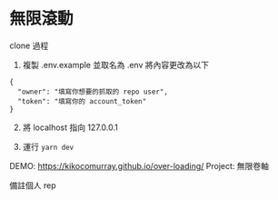 # 無限滾動
clone 過程 
1. 複製 .env.example 並取名為 .env 將內容更改為以下
```
{
  "owner": "填寫你想要的抓取的 repo user",
  "token": "填寫你的 account_token" 
}
```
2. 將 localhost 指向 127.0.0.1 

3. 運行 `yarn dev`

DEMO: https://kikocomurray.github.io/over-loading/
Project: 無限卷軸

備註個人 rep
